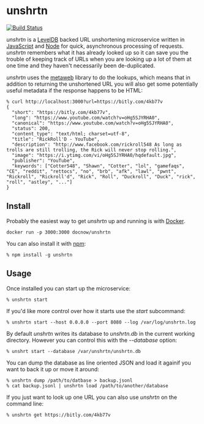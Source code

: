 # unshrtn

[![Build Status](https://secure.travis-ci.org/DocNow/unshrtn.png)](http://travis-ci.org/DocNow/unshrtn)

*unshrtn* is a [LevelDB] backed URL unshortening microservice written in
[JavaScript] and [Node] for quick, asynchronous processing of requests.
*unshrtn* remembers what it has already looked up so it can save you the trouble
of keeping track of URLs when you are looking up a lot of them at one time and
they haven't necessarily been de-duplicated.

*unshrtn* uses the [metaweb] library to do the lookups, which means that in addition to returning the unshortened URL you will also get some potentially useful metadata if the response happens to be HTML:

```
% curl http://localhost:3000?url=https://bitly.com/4kb77v
{
  "short": "https://bitly.com/4kb77v",
  "long": "https://www.youtube.com/watch?v=oHg5SJYRHA0",
  "canonical": "https://www.youtube.com/watch?v=oHg5SJYRHA0",
  "status": 200,
  "content_type": "text/html; charset=utf-8",
  "title": "RickRoll'D - YouTube",
  "description": "http://www.facebook.com/rickroll548 As long as trolls are still trolling, the Rick will never stop rolling.",
  "image": "https://i.ytimg.com/vi/oHg5SJYRHA0/hqdefault.jpg",
  "publisher": "YouTube",
  "keywords": ["Cotter548", "Shawn", "Cotter", "lol", "gamefaqs", "CE", "reddit", "rettocs", "no", "brb", "afk", "lawl", "pwnt", "Rickroll", "Rickroll'd", "Rick", "Roll", "Duckroll", "Duck", "rick", "roll", "astley", "..."]
}
```

## Install

Probably the easiest way to get *unshrtn* up and running is with [Docker].

    docker run -p 3000:3000 docnow/unshrtn

You can also install it with [npm]:

    % npm install -g unshrtn

## Usage

Once installed you can start up the microservice:

    % unshrtn start

If you'd like more control over how it starts use the *start* subcommand:

    % unshrtn start --host 0.0.0.0 --port 8080 --log /var/log/unshrtn.log

By default *unshrtn* writes its database to *unshrtn.db* in the current working
directory. However you can control this with the *--database* option:

    % unshrt start --database /var/unshrtn/unshrtn.db

You can dump the database as line oriented JSON and load it againif you want to
back it up or move it around:

    % unshrtn dump /path/to/datbase > backup.jsonl
    % cat backup.jsonl | unshrtn load /path/to/another/database

If you just want to look up one URL you can also use *unshrtn* on the command line:

    % unshrtn get https://bitly.com/4kb77v

[LevelDB]: https://code.google.com/p/leveldb/
[JavaScript]: https://en.wikipedia.org/wiki/JavaScript
[Node]: https://nodejs.org
[canonical links]: https://en.wikipedia.org/wiki/Canonical_link_element
[Docker]: https://www.docker.com/
[npm]: https://www.npmjs.com/
[metaweb]: https://github.com/edsu/metaweb
